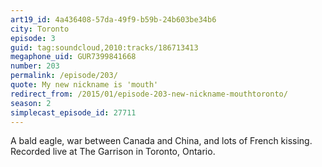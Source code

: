```yaml
---
art19_id: 4a436408-57da-49f9-b59b-24b603be34b6
city: Toronto
episode: 3
guid: tag:soundcloud,2010:tracks/186713413
megaphone_uid: GUR7399841668
number: 203
permalink: /episode/203/
quote: My new nickname is 'mouth'
redirect_from: /2015/01/episode-203-new-nickname-mouthtoronto/
season: 2
simplecast_episode_id: 27711
---
```


A bald eagle, war between Canada and China, and lots of French kissing. Recorded live at The Garrison in Toronto, Ontario.